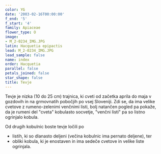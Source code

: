 ```yaml
---
color: YG
date: '2003-02-16T00:00:00'
f_end: '5'
f_start: '4'
family: Apiaceae
flower_type: O
image:
- M_2-0234_IMG.JPG
latin: Hacquetia epipactis
lead: M_2-0234_IMG.JPG
lead_sample: false
name: index
order: Hacquetia
parallel: false
petals_joined: false
star_shape: false
title: Tevje
---
```

Tevje je nizka (10 do 25 cm) trajnica, ki cveti od začetka aprila do maja v gozdovih in na grmovnatih pobočjih po vsej Sloveniji. Zdi se, da ima velike cvetove z rumeno-zelenimi venčnimi listi, bolj natančen pogled pa pokaže, da je rumeni del \"cveta\" kobulasto socvetje, \"venčni listi\" pa so listno ogrinjalo kobula.

Od drugih kobulnic boste tevje ločili po

-   listih, ki so dlanasto deljeni (večina kobulnic ima pernato deljene), ter
-   obliki kobula, ki je enostaven in ima sedeče cvetove in velike liste ogrinjala.
